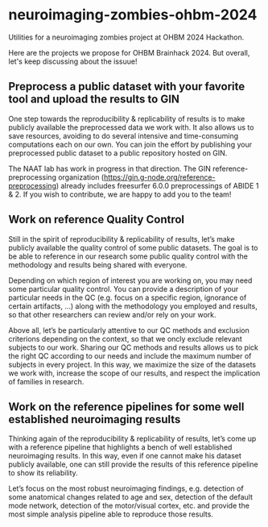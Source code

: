 # neuroimaging-zombies-ohbm-2024
Utilities for a neuroimaging zombies project at OHBM 2024 Hackathon.

Here are the projects we propose for OHBM Brainhack 2024.
But overall, let's keep discussing about the issuue!

## Preprocess a public dataset with your favorite tool and upload the results to GIN

One step towards the reproducibility & replicability of results is to make publicly available the preprocessed data we work with. It also allows us to save resources, avoiding to do several intensive and time-consuming computations each on our own. You can join the effort by publishing your preprocessed public dataset to a public repository hosted on GIN.

The NAAT lab has work in progress in that direction. The GIN reference-preprocessing organization (https://gin.g-node.org/reference-preprocessing) already includes freesurfer 6.0.0 preprocessings of ABIDE 1 & 2. If you wish to contribute, we are happy to add you to the team!

## Work on reference Quality Control

Still in the spirit of reproducibility & replicability of results, let’s make publicly available the quality control of some public datasets. The goal is to be able to reference in our research some public quality control with the methodology and results being shared with everyone.

Depending on which region of interest you are working on, you may need some particular quality control. You can provide a description of your particular needs in the QC (e.g. focus on a specific region, ignorance of certain artifacts, …) along with the methodology you employed and results, so that other researchers can review and/or rely on your work.

Above all, let’s be particularly attentive to our QC methods and exclusion criterions depending on the context, so that we oncly exclude relevant subjects to our work. Sharing our QC methods and results allows us to pick the right QC according to our needs and include the maximum number of subjects in every project. In this way, we maximize the size of the datasets we work with, increase the scope of our results, and respect the implication of families in research.

## Work on the reference pipelines for some well established neuroimaging results

Thinking again of the reproducibility & replicability of results, let’s come up with a reference pipeline that highlights a bench of well established neuroimaging results. In this way, even if one cannot make his dataset publicly available, one can still provide the results of this reference pipeline to show its reliability.

Let’s focus on the most robust neuroimaging findings, e.g. detection of some anatomical changes related to age and sex, detection of the default mode network, detection of the motor/visual cortex, etc. and provide the most simple analysis pipeline able to reproduce those results.
